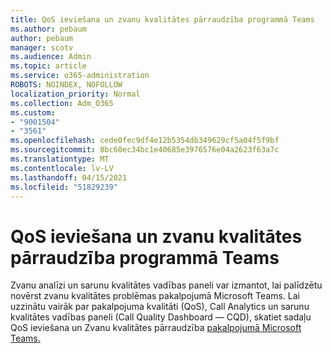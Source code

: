 ```yaml
---
title: QoS ieviešana un zvanu kvalitātes pārraudzība programmā Teams
ms.author: pebaum
author: pebaum
manager: scotv
ms.audience: Admin
ms.topic: article
ms.service: o365-administration
ROBOTS: NOINDEX, NOFOLLOW
localization_priority: Normal
ms.collection: Adm_O365
ms.custom:
- "9001504"
- "3561"
ms.openlocfilehash: cede0fec9df4e12b5354db349629cf5a04f5f9bf
ms.sourcegitcommit: 8bc60ec34bc1e40685e3976576e04a2623f63a7c
ms.translationtype: MT
ms.contentlocale: lv-LV
ms.lasthandoff: 04/15/2021
ms.locfileid: "51829239"
---
```

# <a name="implement-qos-and-monitor-call-quality-in-teams"></a>QoS ieviešana un zvanu kvalitātes pārraudzība programmā Teams

Zvanu analīzi un sarunu kvalitātes vadības paneli var izmantot, lai palīdzētu novērst zvanu kvalitātes problēmas pakalpojumā Microsoft Teams. Lai uzzinātu vairāk par pakalpojuma kvalitāti (QoS), Call Analytics un sarunu kvalitātes vadības paneli (Call Quality Dashboard — CQD), skatiet sadaļu QoS ieviešana un Zvanu kvalitātes pārraudzība [pakalpojumā Microsoft Teams.](https://docs.microsoft.com/microsoftteams/monitor-call-quality-qos) 
